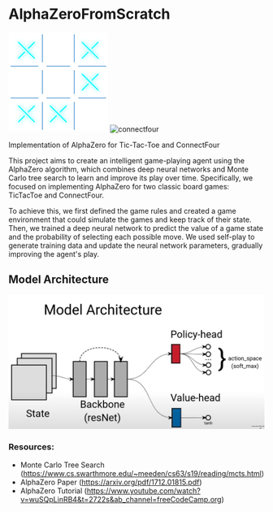 # AlphaZeroFromScratch

![tictactoe](https://raw.githubusercontent.com/tomasbourdain/AlphaZeroFromScratch/master/assets/tictactoe.gif)
![connectfour](https://raw.githubusercontent.com/tomasbourdain/AlphaZeroFromScratch/master/assets/connectfour.gif)

Implementation of AlphaZero for Tic-Tac-Toe and ConnectFour

This project aims to create an intelligent game-playing agent using the AlphaZero algorithm, which combines deep neural networks and Monte Carlo tree search to learn and improve its play over time. Specifically, we focused on implementing AlphaZero for two classic board games: TicTacToe and ConnectFour.

To achieve this, we first defined the game rules and created a game environment that could simulate the games and keep track of their state. Then, we trained a deep neural network to predict the value of a game state and the probability of selecting each possible move. We used self-play to generate training data and update the neural network parameters, gradually improving the agent's play.

## Model Architecture

![modelArchitecture](https://github.com/tomasbourdain/AlphaZeroFromScratch/blob/main/assets/Model_Architecture.jpg)


### Resources:
- Monte Carlo Tree Search (https://www.cs.swarthmore.edu/~meeden/cs63/s19/reading/mcts.html)
- AlphaZero Paper (https://arxiv.org/pdf/1712.01815.pdf)
- AlphaZero Tutorial (https://www.youtube.com/watch?v=wuSQpLinRB4&t=2722s&ab_channel=freeCodeCamp.org)
